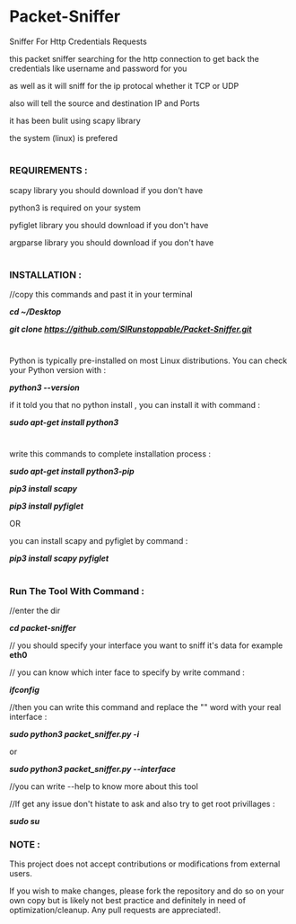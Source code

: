# Packet-Sniffer
Sniffer For Http Credentials Requests

this packet sniffer searching for the http connection to get back the credentials like username and password for you

as well as it will sniff for the ip protocal whether it TCP or UDP

also will tell the source and destination IP and Ports

it has been bulit using scapy library


the system (linux) is prefered 

#
#

### REQUIREMENTS : 

scapy library you should download if you don't have 

python3 is required on your system

pyfiglet library you should download if you don't have

argparse library you should download if you don't have

#
#

### INSTALLATION :

//copy this commands and past it in your terminal

***cd ~/Desktop***

***git clone https://github.com/SIRunstoppable/Packet-Sniffer.git***

#

Python is typically pre-installed on most Linux distributions. You can check your Python version with :

***python3 --version***

if it told you that no python install , you can install it with command :

***sudo apt-get install python3***

#

write this commands to complete installation process : 

***sudo apt-get install python3-pip***

***pip3 install scapy***

***pip3 install pyfiglet***

OR

you can install scapy and pyfiglet by command :

***pip3 install scapy pyfiglet***

#
#

### Run The Tool With Command : 

//enter the dir

***cd packet-sniffer***

// you should specify your interface you want to sniff it's data for example **eth0**

// you can know which inter face to specify by write command : 

***ifconfig***

//then you can write this command and replace the "<interface>" word with your real interface :

***sudo python3 packet_sniffer.py -i <interface>***

or

***sudo python3 packet_sniffer.py --interface <interface>***

//you can write --help to know more about this tool


//If get any issue don't histate to ask and also try to get root privillages :

***sudo su***


### NOTE : 

This project does not accept contributions or modifications from external users.

If you wish to make changes, please fork the repository and do so on your own copy but is likely not best practice and definitely in need of optimization/cleanup. Any pull requests are appreciated!.
